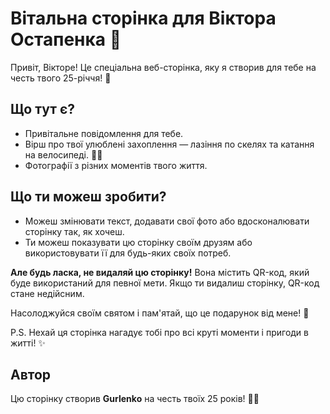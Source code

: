 # Вітальна сторінка для Віктора Остапенка 🎉

Привіт, Вікторе! Це спеціальна веб-сторінка, яку я створив для тебе на честь твого 25-річчя! 🎂

## Що тут є?

- Привітальне повідомлення для тебе.
- Вірш про твої улюблені захоплення — лазіння по скелях та катання на велосипеді. 🚵‍♂️
- Фотографії з різних моментів твого життя.

## Що ти можеш зробити?

- Можеш змінювати текст, додавати свої фото або вдосконалювати сторінку так, як хочеш.
- Ти можеш показувати цю сторінку своїм друзям або використовувати її для будь-яких своїх потреб.

**Але будь ласка, не видаляй цю сторінку!** Вона містить QR-код, який буде використаний для певної мети. Якщо ти видалиш сторінку, QR-код стане недійсним.

Насолоджуйся своїм святом і пам'ятай, що це подарунок від мене! 🎁

P.S. Нехай ця сторінка нагадує тобі про всі круті моменти і пригоди в житті! ✨

## Автор

Цю сторінку створив **Gurlenko** на честь твоїх 25 років! 👨‍💻
